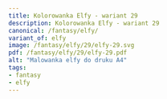 ```yaml
---
title: Kolorowanka Elfy - wariant 29
description: Kolorowanka Elfy - wariant 29
canonical: /fantasy/elfy/
variant_of: elfy
image: /fantasy/elfy/29/elfy-29.svg
pdf: /fantasy/elfy/29/elfy-29.pdf
alt: "Malowanka elfy do druku A4"
tags:
- fantasy
- elfy
---
```


